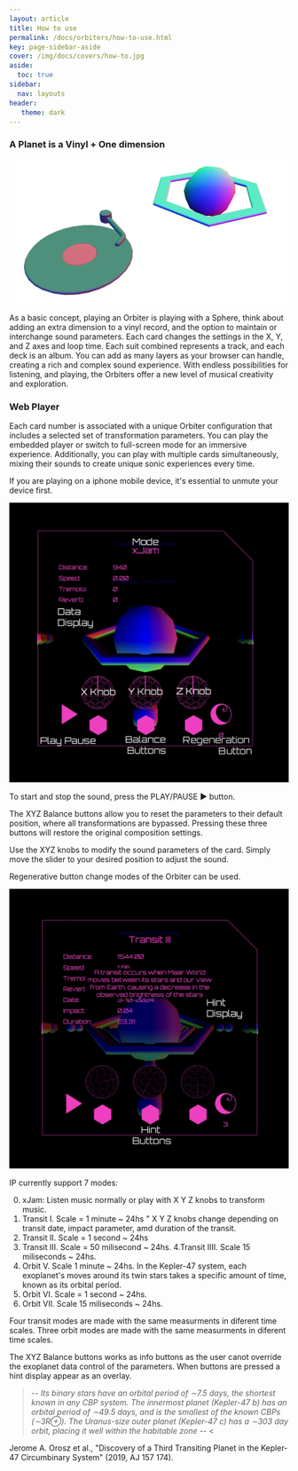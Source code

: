 ```yaml
---
layout: article
title: How to use
permalink: /docs/orbiters/how-to-use.html
key: page-sidebar-aside
cover: /img/docs/covers/how-to.jpg
aside:
  toc: true
sidebar:
  nav: layouts
header:
   theme: dark
---
```


### A Planet is a Vinyl + One dimension

![Image](/img/docs/orbiters/04-vinyl-sphere.png "Vinyl and Planet Player")

As a basic concept, playing an Orbiter is playing with a Sphere, think about adding an extra dimension to a vinyl record, and the option to maintain or interchange sound parameters. Each card changes the settings in the X, Y, and Z axes and loop time. Each suit combined represents a track, and each deck is an album. You can add as many layers as your browser can handle, creating a rich and complex sound experience. With endless possibilities for listening, and playing, the Orbiters offer a new level of musical creativity and exploration.

### Web Player 

Each card number is associated with a unique Orbiter configuration that includes a selected set of transformation parameters. You can play the embedded player or switch to full-screen mode for an immersive experience. Additionally, you can play with multiple cards simultaneously, mixing their sounds to create unique sonic experiences every time.

If you are playing on a iphone mobile device, it's essential to unmute your device first.

![Image](/img/docs/orbiters/05_int-player-2024.jpeg "Orbiter")


To start and stop the sound, press the PLAY/PAUSE ▶️ button.

The XYZ Balance buttons allow you to reset the parameters to their default position, where all transformations are bypassed. Pressing these three buttons will restore the original composition settings.

Use the XYZ knobs to modify the sound parameters of the card. Simply move the slider to your desired position to adjust the sound.

Regenerative button change modes of the Orbiter can be used. 

![Image](/img/docs/orbiters/06_int-player-2024.jpeg "Orbiter")

IP currently support 7 modes:  

0. xJam: Listen music normally or play with X Y Z knobs to transform music. 
1. Transit I. Scale = 1 minute ~ 24hs " X Y Z knobs change depending on transit date, impact parameter, amd duration of the transit. 
2. Transit II. Scale = 1 second ~ 24hs
3. Transit III. Scale = 50 milisecond ~ 24hs.
4.Transit IIII. Scale 15 miliseconds ~ 24hs.
5. Orbit V.  Scale 1 minute ~ 24hs.  In the Kepler-47 system, each exoplanet's moves around its twin stars takes a specific amount of time, known as its orbital period.
6. Orbit VI.  Scale = 1 second ~ 24hs. 
7. Orbit VII. Scale 15 miliseconds ~ 24hs.


Four transit modes are made with the same measurments in diferent time scales. 
Three orbit modes are made with the same measurments in diferent time scales. 

The XYZ Balance buttons  works as info buttons as the user canot override the exoplanet data control of the parameters. When buttons are pressed a hint display appear as an overlay. 

> -- <cite>Its binary stars have an orbital period of ∼7.5 days, the shortest known in any CBP system. The innermost planet (Kepler-47 b) has an orbital period of ∼49.5 days, and is the smallest of the known CBPs (∼3R⊕). The Uranus-size outer planet (Kepler-47 c) has a ∼303 day orbit, placing it well within the habitable zone </cite> -- < 

Jerome A. Orosz et al., "Discovery of a Third Transiting Planet in the Kepler-47 Circumbinary System" (2019, AJ 157 174).

